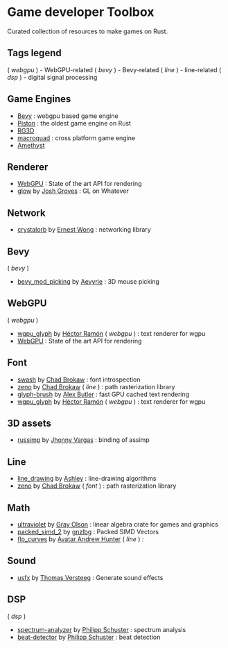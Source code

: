 # Game developer Toolbox

Curated collection of resources to make games on Rust.

## Tags legend

( _webgpu_ ) - WebGPU-related
( _bevy_ ) - Bevy-related
( _line_ ) - line-related
( _dsp_ ) - digital signal processing

## Game Engines

- [Bevy](https://github.com/bevyengine/bevy) : webgpu based game engine
- [Piston](https://github.com/PistonDevelopers/piston) : the oldest game engine on Rust
- [RG3D](https://github.com/rg3dengine/rg3d)
- [macroquad](https://github.com/not-fl3/macroquad) : cross platform game engine
- [Amethyst](https://github.com/amethyst/amethyst)

## Renderer

- [WebGPU](https://github.com/gfx-rs/wgpu) : State of the art API for rendering
- [glow](https://github.com/grovesNL/glow) by [Josh Groves](https://github.com/grovesNL) : GL on Whatever

## Network

- [crystalorb](https://github.com/ErnWong/crystalorb) by [Ernest Wong](https://github.com/ErnWong) : networking library

## Bevy

( _bevy_ )

- [bevy_mod_picking](https://github.com/aevyrie/bevy_mod_picking) by [Aevyrie](https://github.com/aevyrie) : 3D mouse picking

## WebGPU

( _webgpu_ )

- [wgpu_glyph](https://github.com/hecrj/wgpu_glyph) by [Héctor Ramón](https://github.com/hecrj) ( _webgpu_ ) : text renderer for wgpu
- [WebGPU](https://github.com/gfx-rs/wgpu) : State of the art API for rendering

## Font

- [swash](https://github.com/dfrg/swash) by [Chad Brokaw](https://github.com/dfrg) : font introspection
- [zeno](https://github.com/dfrg/swash) by [Chad Brokaw](https://github.com/dfrg) ( _line_ ) : path rasterization library
- [glyph-brush](https://github.com/alexheretic/glyph-brush) by [Alex Butler](https://github.com/alexheretic/glyph-brush) : fast GPU cached text rendering
- [wgpu_glyph](https://github.com/hecrj/wgpu_glyph) by [Héctor Ramón](https://github.com/hecrj) ( _webgpu_ ) : text renderer for wgpu

## 3D assets

- [russimp](https://github.com/jkvargas/russimp) by [Jhonny Vargas](https://github.com/jkvargas) : binding of assimp

## Line

- [line_drawing](https://github.com/expenses/line_drawing) by [Ashley](https://github.com/expenses) : line-drawing algorithms
- [zeno](https://github.com/dfrg/swash) by [Chad Brokaw](https://github.com/dfrg) ( _font_ ) : path rasterization library

## Math

- [ultraviolet](https://github.com/termhn/ultraviolet) by [Gray Olson](https://github.com/termhn) : linear algebra crate for games and graphics
- [packed_simd_2](https://github.com/rust-lang/packed_simd) by [gnzlbg](https://github.com/gnzlbg) : Packed SIMD Vectors
- [flo_curves](https://github.com/Logicalshift/flo_curves/blob/v0.5/Cargo.toml) by [Avatar Andrew Hunter](https://github.com/Logicalshift) ( _line_ ) :

## Sound

- [usfx](https://github.com/tversteeg/usfx) by [Thomas Versteeg](https://github.com/tversteeg) : Generate sound effects

## DSP

( _dsp_ )

- [spectrum-analyzer](https://github.com/phip1611/spectrum-analyzer) by [Philipp Schuster](https://github.com/phip1611) : spectrum analysis
- [beat-detector](https://github.com/phip1611/beat-detector) by [Philipp Schuster](https://github.com/phip1611) : beat detection

